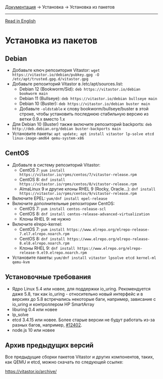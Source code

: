 [Документация](../../README-ru.md#документация) → Установка → Установка из пакетов

-----

[Read in English](packages.en.md)

# Установка из пакетов

## Debian

- Добавьте ключ репозитория Vitastor:
  `wget https://vitastor.io/debian/pubkey.gpg -O /etc/apt/trusted.gpg.d/vitastor.gpg`
- Добавьте репозиторий Vitastor в /etc/apt/sources.list:
  - Debian 12 (Bookworm/Sid): `deb https://vitastor.io/debian bookworm main`
  - Debian 11 (Bullseye): `deb https://vitastor.io/debian bullseye main`
  - Debian 10 (Buster): `deb https://vitastor.io/debian buster main`
  - Добавьте `-oldstable` к слову bookworm/bullseye/buster в этой строке, чтобы
    установить последнюю стабильную версию из ветки 0.9.x вместо 1.x
- Для Debian 10 (Buster) также включите репозиторий backports:
  `deb http://deb.debian.org/debian buster-backports main`
- Установите пакеты: `apt update; apt install vitastor lp-solve etcd linux-image-amd64 qemu-system-x86`

## CentOS

- Добавьте в систему репозиторий Vitastor:
  - CentOS 7: `yum install https://vitastor.io/rpms/centos/7/vitastor-release.rpm`
  - CentOS 8: `dnf install https://vitastor.io/rpms/centos/8/vitastor-release.rpm`
  - AlmaLinux 9 и другие клоны RHEL 9 (Rocky, Oracle...): `dnf install https://vitastor.io/rpms/centos/9/vitastor-release.rpm`
- Включите EPEL: `yum/dnf install epel-release`
- Включите дополнительные репозитории CentOS:
  - CentOS 7: `yum install centos-release-scl`
  - CentOS 8: `dnf install centos-release-advanced-virtualization`
  - Клоны RHEL 9: не нужно
- Включите elrepo-kernel:
  - CentOS 7: `yum install https://www.elrepo.org/elrepo-release-7.el7.elrepo.noarch.rpm`
  - CentOS 8: `dnf install https://www.elrepo.org/elrepo-release-8.el8.elrepo.noarch.rpm`
  - Клоны RHEL 9: `dnf install https://www.elrepo.org/elrepo-release-9.el9.elrepo.noarch.rpm`
- Установите пакеты: `yum/dnf install vitastor lpsolve etcd kernel-ml qemu-kvm`

## Установочные требования

- Ядро Linux 5.4 или новее, для поддержки io_uring. Рекомендуется даже 5.8,
  так как io_uring - относительно новый интерфейс и в версиях до 5.8 встречались
  некоторые баги, например, зависание с io_uring и контроллером HP SmartArray
- liburing 0.4 или новее
- lp_solve
- etcd 3.4.15 или новее. Более старые версии не будут работать из-за разных багов,
  например, [#12402](https://github.com/etcd-io/etcd/pull/12402).
- node.js 10 или новее

## Архив предыдущих версий

Все предыдущие сборки пакетов Vitastor и других компонентов, таких, как QEMU
и etcd, можно скачать по следующей ссылке:

https://vitastor.io/archive/
